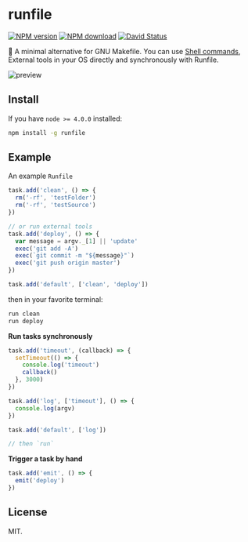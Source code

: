 # runfile

[![NPM version](https://img.shields.io/npm/v/runfile.svg?style=flat-square)](https://www.npmjs.com/package/runfile)
[![NPM download](https://img.shields.io/npm/dm/runfile.svg?style=flat-square)](https://www.npmjs.com/package/runfile)
[![David Status](https://img.shields.io/david/egoist/runfile.svg?style=flat-square)](https://david-dm.org/runfile/runfile)

🚧 A minimal alternative for GNU Makefile. You can use [Shell commands](https://github.com/shelljs/shelljs#command-reference), External tools in your OS directly and synchronously with Runfile.

![preview](http://ww4.sinaimg.cn/large/a15b4afegw1excqco5qvhj20ht05ptan.jpg)

## Install

If you have `node >= 4.0.0` installed: 

```bash
npm install -g runfile
```

## Example

An example `Runfile`

```javascript
task.add('clean', () => {
  rm('-rf', 'testFolder')
  rm('-rf', 'testSource')
})

// or run external tools
task.add('deploy', () => {
  var message = argv._[1] || 'update'
  exec('git add -A')
  exec(`git commit -m "${message}"`)
  exec('git push origin master')
})

task.add('default', ['clean', 'deploy'])
```

then in your favorite terminal:

```bash
run clean
run deploy
```

**Run tasks synchronously**

```javascript
task.add('timeout', (callback) => {
  setTimeout(() => {
    console.log('timeout')
    callback()
  }, 3000)
})

task.add('log', ['timeout'], () => {
  console.log(argv)
})

task.add('default', ['log'])

// then `run`
```

**Trigger a task by hand**

```javascript
task.add('emit', () => {
  emit('deploy')
})
```

## License

MIT.

